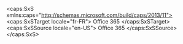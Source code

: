 <?xml version="1.0" encoding="utf-8"?>
<caps:SxS xmlns:caps="http://schemas.microsoft.com/build/caps/2013/11">
  <caps:SxSTarget locale="fr-FR">
    <Token xmlns:xlink="http://www.w3.org/1999/xlink">Office 365</Token>
  </caps:SxSTarget>
  <caps:SxSSource locale="en-US">
    <Token xmlns:xlink="http://www.w3.org/1999/xlink">Office 365</Token>
  </caps:SxSSource>
</caps:SxS>
